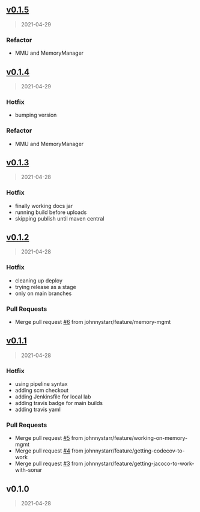 
<a name="v0.1.5"></a>
## [v0.1.5](https://github.com/johnnystarr/jvm65/compare/v0.1.4...v0.1.5)

> 2021-04-29

### Refactor

* MMU and MemoryManager


<a name="v0.1.4"></a>
## [v0.1.4](https://github.com/johnnystarr/jvm65/compare/v0.1.3...v0.1.4)

> 2021-04-29

### Hotfix

* bumping version

### Refactor

* MMU and MemoryManager


<a name="v0.1.3"></a>
## [v0.1.3](https://github.com/johnnystarr/jvm65/compare/v0.1.2...v0.1.3)

> 2021-04-28

### Hotfix

* finally working docs jar
* running build before uploads
* skipping publish until maven central


<a name="v0.1.2"></a>
## [v0.1.2](https://github.com/johnnystarr/jvm65/compare/v0.1.1...v0.1.2)

> 2021-04-28

### Hotfix

* cleaning up deploy
* trying release as a stage
* only on main branches

### Pull Requests

* Merge pull request [#6](https://github.com/johnnystarr/jvm65/issues/6) from johnnystarr/feature/memory-mgmt


<a name="v0.1.1"></a>
## [v0.1.1](https://github.com/johnnystarr/jvm65/compare/v0.1.0...v0.1.1)

> 2021-04-28

### Hotfix

* using pipeline syntax
* adding scm checkout
* adding Jenkinsfile for local lab
* adding travis badge for main builds
* adding travis yaml

### Pull Requests

* Merge pull request [#5](https://github.com/johnnystarr/jvm65/issues/5) from johnnystarr/feature/working-on-memory-mgmt
* Merge pull request [#4](https://github.com/johnnystarr/jvm65/issues/4) from johnnystarr/feature/getting-codecov-to-work
* Merge pull request [#3](https://github.com/johnnystarr/jvm65/issues/3) from johnnystarr/feature/getting-jacoco-to-work-with-sonar


<a name="v0.1.0"></a>
## v0.1.0

> 2021-04-28

